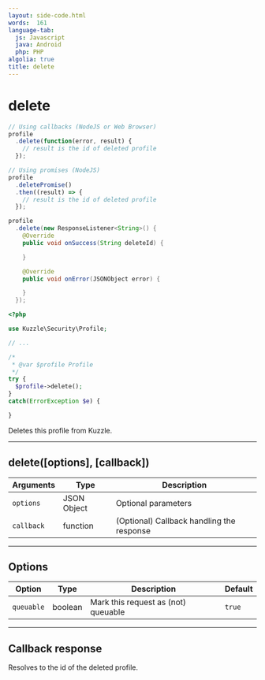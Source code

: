 ```yaml
---
layout: side-code.html
words:  161
language-tab:
  js: Javascript
  java: Android
  php: PHP
algolia: true
title: delete
---
```


# delete

```js
// Using callbacks (NodeJS or Web Browser)
profile
  .delete(function(error, result) {
    // result is the id of deleted profile
  });

// Using promises (NodeJS)
profile
  .deletePromise()
  .then((result) => {
    // result is the id of deleted profile
  });
```

```java
profile
  .delete(new ResponseListener<String>() {
    @Override
    public void onSuccess(String deleteId) {

    }

    @Override
    public void onError(JSONObject error) {

    }
  });
```

```php
<?php

use Kuzzle\Security\Profile;

// ...

/*
 * @var $profile Profile
 */
try {
  $profile->delete();
}
catch(ErrorException $e) {

}
```

Deletes this profile from Kuzzle.

---

## delete([options], [callback])

| Arguments | Type | Description |
|---------------|---------|----------------------------------------|
| ``options`` | JSON Object | Optional parameters |
| ``callback`` | function | (Optional) Callback handling the response |

---

## Options

| Option | Type | Description | Default |
|---------------|---------|----------------------------------------|---------|
| ``queuable`` | boolean | Mark this request as (not) queuable | ``true`` |

---

## Callback response

Resolves to the id of the deleted profile.
